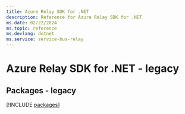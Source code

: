 ```yaml
---
title: Azure Relay SDK for .NET
description: Reference for Azure Relay SDK for .NET
ms.date: 02/22/2024
ms.topic: reference
ms.devlang: dotnet
ms.service: service-bus-relay
---
```

# Azure Relay SDK for .NET - legacy
## Packages - legacy
[!INCLUDE [packages](relay-index.md)]